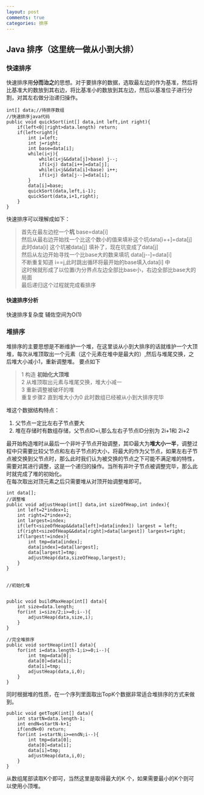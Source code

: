 ```yaml
---
layout: post
comments: true
categories: 排序
---
```


## Java 排序（这里统一做从小到大排）

### 快速排序   

快速排序用**分而治之**的思想。对于要排序的数据，选取最左边的作为基准，然后将比基准大的数放到其右边，将比基准小的数放到其左边，然后以基准位子进行分割，对其左右做分治递归操作。

	int[] data;//待排序数组
	//快速排序java代码
	public void quickSort(int[] data,int left,int right){
		if(left<0||right>data.length) return;
		if(left<right){
			int i=left;
			int j=right;
			int base=data[i];
			while(i<j){
				while(i<j&&data[j]>base) j--;
				if(i<j) data[i++]=data[j];
				while(i<j&&data[i]<base) i++;
				if(i<j) data[j--]=data[i];
			}
			data[i]=base;
			quickSort(data,left,i-1);
			quickSort(data,i+1,right);
		}
	}

快速排序可以理解成如下：  

> 首先在最左边挖一个**坑**  base=data[i]  
> 然后从最右边开始找一个比这个数小的值来填补这个坑data[i++]=data[j]  
> 此时data[i] 这个坑被data[j] 填补了，现在坑变成了data[j]  
> 然后从左边开始寻找一个比base大的数来填坑  data[j--]=data[i]  
> 不断重复知道 i==j,此时跳出循环将最开始的base填入data[i] 中  
> 这时候就形成了以位置i为分界点左边全部比base小，右边全部比base大的局面    
> 最后递归这个过程就完成看排序

#### 快速排序分析
快速排序复杂度 辅佐空间为O(1)


### 堆排序
堆排序的主要思想是不断维护一个堆，在这里谈从小到大排序的话就维护一个大顶堆，每次从堆顶取出一个元素（这个元素在堆中是最大的）,然后与堆尾交换，之后堆大小减小1，重新调整堆。
要点如下  
 
>1 构造 **初始化大顶堆**  
>2 从堆顶取出元素与堆尾交换，堆大小减一   
>3 重新调整被破坏的堆   
>重复步骤2 直到堆大小为0 此时数组已经被从小到大排序完毕   

堆这个数据结构特点：  

1. 父节点一定比左右子节点要大
2. 堆在存储时有数组存储，父节点ID=i,那么左右子节点ID分别为 2i+1和 2i+2

最开始构造堆时从最后一个非叶子节点开始调整，其ID最大为**堆大小一半**，调整过程中只需要比较父节点和左右子节点的大小，将最大的作为父节点，如果左右子节点被交换到父节点时，那么此时我们认为被交换的节点之下可能不满足堆的特性，需要对其进行调整，这是一个递归的操作。当所有非叶子节点被调整完毕，那么此时就完成了堆的初始化。  
在每次取出对顶元素之后只需要堆从对顶开始调整堆即可。

	int data[];
	//调整堆
	public void adjustHeap(int[] data,int sizeOfHeap,int index){
		int left=2*index+1;
		int right=2*index+2;
		int largest=index;	
		if(left<sizeOfHeap&&data[left]>data[index]) largest = left;
		if(right<sizeOfHeap&&data[right]>data[largest]) largest=right;
		if(largest!=index){
			int tmp=data[index];
			data[index]=data[largest];
			data[largest]=tmp;
			adjustHeap(data,sizeOfHeap,largest);
		}
	}


	//初始化堆


	public void buildMaxHeap(int[] data){
		int size=data.length;
		for(int i=size/2;i>=0;i--){
			adjustHeap(data,size,i);
		}
	}

	//完全堆排序
	public void sortHeap(int[] data){
		for(int i=data.length-1;i>=0;i--){
			int tmp=data[0];
			data[0]=data[i];
			data[i]=tmp;
			adjustHeap(data,i,0);
		}
	}



同时根据堆的性质，在一个序列里面取出TopK个数据非常适合堆排序的方式来做到。
	
	public void getTopK(int[] data){
		int startN=data.length-1;
		int endN=startN-k+1;
		if(endN<0) return;
		for(int i=startN;i>=endN;i--){
			int tmp=data[0];
			data[0]=data[i];
			data[i]=tmp;
			adjustHeap(data,i,0);
		}
	}

从数组尾部读取K个即可，当然这里是取得最大的K 个，如果需要最小的K个则可以使用小顶堆。

